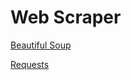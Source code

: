 # Web Scraper

[Beautiful Soup](https://www.crummy.com/software/BeautifulSoup/bs4/doc/)

[Requests](https://pypi.org/project/requests/)
